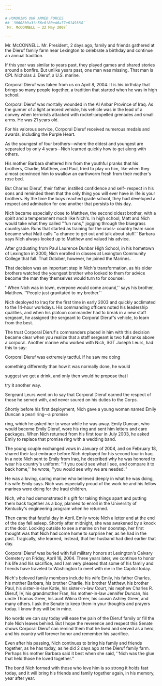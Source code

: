 ```yaml
---
---

# HONORING OUR ARMED FORCES
## `30608b9a3fc56e6f80ed6a77e6149384`
`Mr. McCONNELL — 22 May 2007`

---
```



Mr. McCONNELL. Mr. President, 2 days ago, family and friends gathered 
at the Dieruf family farm near Lexington to celebrate a birthday and 
continue an annual tradition.

If this year was similar to years past, they played games and shared 
stories around a bonfire. But unlike years past, one man was missing. 
That man is CPL Nicholas J. Dieruf, a U.S. marine.

Corporal Dieruf was taken from us on April 8, 2004. It is his 
birthday that brings so many people together, a tradition that started 
when he was in high school.

Corporal Dieruf was mortally wounded in the Al Anbar Province of 
Iraq. As the gunner of a light armored vehicle, his vehicle was in the 
lead of a convey when terrorists attacked with rocket-propelled 
grenades and small arms. He was 21 years old.

For his valorous service, Corporal Dieruf received numerous medals 
and awards, including the Purple Heart.

As the youngest of four brothers--where the eldest and youngest are 
separated by only 4 years--Nich learned quickly how to get along with 
others.

His mother Barbara sheltered him from the youthful pranks that his 
brothers, Charlie, Matthew, and Paul, tried to play on him, like when 
they almost convinced him to swallow an earthworm fresh from their 
mother's rose bed.

But Charles Dieruf, their father, instilled confidence and self-
respect in his sons and reminded them that the only thing you will ever 
have in life is your brothers. By the time the boys reached grade 
school, they had developed a respect and admiration for one another 
that persists to this day.

Nich became especially close to Matthew, the second oldest brother, 
with a spirit and a temperament much like Nich's. In high school, Matt 
and Nich would take what they called ''fun runs,'' jogging through the 
bluegrass countryside. Runs that started as training for the cross-
country team soon became what Matt calls ''a chance to get out and talk 
about stuff.'' Barbara says Nich always looked up to Matthew and valued 
his advice.

After graduating from Paul Laurence Dunbar High School, in his 
hometown of Lexington in 2000, Nich enrolled in classes at Lexington 
Community College that fall. That October, however, he joined the 
Marines.

That decision was an important step in Nich's transformation, as his 
older brothers watched the youngest brother who looked to them for 
advice become the man they themselves would turn to for counsel.

''When Nich was in town, everyone would come around,'' says his 
brother, Matthew. ''People just gravitated to my brother.''

Nich deployed to Iraq for the first time in early 2003 and quickly 
acclimated to the 14-hour workdays. His commanding officers noted his 
leadership qualities, and when his platoon commander had to break in a 
new staff sergeant, he assigned the sergeant to Corporal Dieruf's 
vehicle, to learn from the best.

The trust Corporal Dieruf's commanders placed in him with this 
decision became clear when you realize that a staff sergeant is two 
full ranks above a corporal. Another marine who worked with Nich, SGT 
Joseph Leurs, had this to say:




 Corporal Dieruf was extremely tactful. If he saw me doing 


 something differently than how it was normally done, he would 


 suggest we get a drink, and only then would he propose that I 


 try it another way.


Sergeant Leurs went on to say that Corporal Dieruf earned the respect 
of those he served with, and never soured on his duties to the Corps.

Shortly before his first deployment, Nich gave a young woman named 
Emily Duncan a pearl ring--a promise


ring, which he asked her to wear while he was away. Emily Duncan, who 
would become Emily Dieruf, wore his ring and sent him letters and care 
packages. When Nich returned from his first tour in July 2003, he asked 
Emily to replace that promise ring with a wedding band.

The young couple exchanged vows in January of 2004, and on February 
18, shared their last embrace before Nich deployed for his second tour 
in Iraq. In a note Nich sent to Emily from Iraq, he described why he 
was honored to wear his country's uniform: ''If you could see what I 
see, and compare it to back home,'' he wrote, ''you would see why we 
are needed.''

He was a loving, caring marine who believed deeply in what he was 
doing, his wife Emily says. Nich was especially proud of the work he 
and his fellow marines were doing for the Iraqi children.

Nich, who had demonstrated his gift for taking things apart and 
putting them back together as a boy, planned to enroll in the 
University of Kentucky's engineering program when he returned.

Then came that fateful day in April. Emily wrote Nich a letter and at 
the end of the day fell asleep. Shortly after midnight, she was 
awakened by a knock at the door. Looking outside to see a marine on her 
doorstep, her first thought was that Nich had come home to surprise 
her, as he had in the past. Tragically, she learned, instead, that her 
husband had died earlier that day.

Corporal Dieruf was buried with full military honors at Lexington's 
Calvary Cemetery on Friday, April 16, 2004. Three years later, we 
continue to honor his life and his sacrifice, and I am very pleased 
that some of his family and friends have traveled to Washington to meet 
with me in the Capitol today.

Nich's beloved family members include his wife Emily, his father 
Charles, his mother Barbara, his brother Charlie, his brother Matthew, 
his brother Paul, his sister-in-law Katie, his sister-in-law Court, his 
nephew Charles R. Dieruf, IV, his grandmother Fran, his mother-in-law 
Jennifer Duncan, his uncle Thomas Greer, his aunt Wilma Greer, his 
cousin Ashley Greer, and many others. I ask the Senate to keep them in 
your thoughts and prayers today. I know they will be in mine.

No words we can say today will ease the pain of the Dieruf family or 
fill the hole Nich leaves behind. But I hope the reverence and respect 
this Senate shows Corporal Dieruf can remind them that he lived and 
served as a hero, and his country will forever honor and remember his 
sacrifice.

Even after his passing, Nich continues to bring his family and 
friends together, as he has today, as he did 2 days ago at the Dieruf 
family farm. Perhaps his mother Barbara said it best when she said, 
''Nich was the glue that held those he loved together.''

The bond Nich formed with those who love him is so strong it holds 
fast today, and it will bring his friends and family together again, in 
his memory, year after year.
